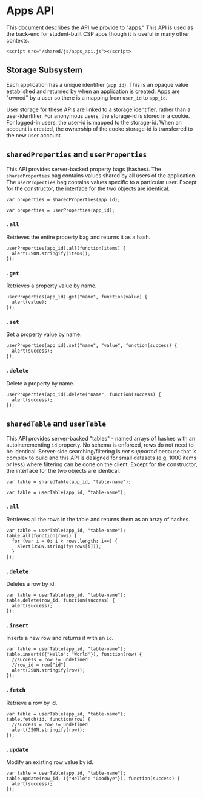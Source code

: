 # Apps API

This document describes the API we provide to "apps." This API is used as the back-end for student-built CSP apps though it is useful in many other contexts.

```
<script src="/shared/js/apps_api.js"></script>
```

## Storage Subsystem

Each application has a unique identifier (`app_id`). This is an opaque value established and returned by when an application is created. Apps are "owned" by a user so there is a mapping from `user_id` to `app_id`.

User storage for these APIs are linked to a storage identifier, rather than a user-identifier. For anonymous users, the storage-id is stored in a cookie. For logged-in users, the user-id is mapped to the storage-id. When an account is created, the ownership of the cooke storage-id is transferred to the new user account.

## `sharedProperties` and `userProperties`

This API provides server-backed property bags (hashes). The `sharedProperties` bag contains values shared by all users of the application. The `userProperties` bag contains values specific to a particular user. Except for the constructor, the interface for the two objects are identical.

```
var properties = sharedProperties(app_id);
```

```
var properties = userProperties(app_id);
```

### `.all`

Retrieves the entire property bag and returns it as a hash.

```
userProperties(app_id).all(function(items) {
  alert(JSON.stringify(items));
});
```

### `.get`

Retrieves a property value by name.

```
userProperties(app_id).get("name", function(value) {
  alert(value);
});
```

### `.set`

Set a property value by name.

```
userProperties(app_id).set("name", "value", function(success) {
  alert(success);
});
```

### `.delete`

Delete a property by name.

```
userProperties(app_id).delete("name", function(success) {
  alert(success);
});
```

## `sharedTable` and `userTable`

This API provides server-backed "tables" - named arrays of hashes with an autoincrementing `id` property. No schema is enforced, rows do not need to be identical. Server-side searching/filtering is *not supported* because that is complex to build and this API is designed for small datasets (e.g. 1000 items or less) where filtering can be done on the client. Except for the constructor, the interface for the two objects are identical.

```
var table = sharedTable(app_id, "table-name");
```

```
var table = userTable(app_id, "table-name");
```

### `.all`

Retrieves all the rows in the table and returns them as an array of hashes.

```
var table = userTable(app_id, "table-name");
table.all(function(rows) {
  for (var i = 0; i < rows.length; i++) {
    alert(JSON.stringify(rows[i]));
  }
});
```

### `.delete`

Deletes a row by id.

```
var table = userTable(app_id, "table-name");
table.delete(row_id, function(success) {
  alert(success);
});
```

### `.insert`

Inserts a new row and returns it with an `id`.

```
var table = userTable(app_id, "table-name");
table.insert(({"Hello": "World"}), function(row) {
  //success = row != undefined
  //row_id = row["id"]
  alert(JSON.stringify(row));
});
```

### `.fetch`

Retrieve a row by id.

```
var table = userTable(app_id, "table-name");
table.fetch(id, function(row) {
  //success = row != undefined
  alert(JSON.stringify(row));
});
```

### `.update`

Modify an existing row value by id.

```
var table = userTable(app_id, "table-name");
table.update(row_id, ({"Hello": "Goodbye"}), function(success) {
  alert(success);
});
```
